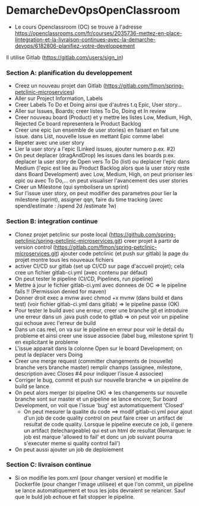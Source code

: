 # DemarcheDevOpsOpenClassroom

- Le cours Openclassroom (OC) se trouve à l'adresse
   https://openclassrooms.com/fr/courses/2035736-mettez-en-place-lintegration-et-la-livraison-continues-avec-la-demarche-devops/6182806-planifiez-votre-developpement

Il utilise Gitlab (https://gitlab.com/users/sign_in)

### Section A: planification du developpement

- Creez un nouveau projet dan Gitlab (https://gitlab.com/flmon/spring-petclinic-microservices)
- Aller sur Project Information, Labels
- Creer Labels To Do et Doing ainsi que d'autres t.q Epic,
   User story...
- Aller sur Issues, Boards; creer listes To Do, Doing et In review
- Creer nouveau board (Product) et y mettre les listes Low, Medium, High, Rejected 
   Ce board representera le Product Backlog
- Creer une epic (un ensemble de user stories) en faisant en fait une issue.
   dans List, nouvelle Issue en mettant Epic comme label
- Repeter avec une user story
- Lier la user story a l'epic (Linked issues, ajouter numero p.ex. #2)
- On peut deplacer (dragAndDrop) les issues dans les boards p.ex. deplacer la user story de Open vers To Do (list)
   ou deplacer l'epic dans Medium (l'epic est liee au Product Backlog alors que la user story reste dans Board Development)
   avec Low, Medium, High, on peut prioriser les epic ou avec To Do,... on peut visualiser l'avancement des user stories
- Creer un Milestone (qui symbolisera un sprint)
- Sur l'issue user story, on peut modifier des parametres pour lier la milestone (sprint), assigner qqn, 
    faire du time tracking (avec spend/estimate : /spend 2d   /estimate 1w)

### Section B: integration continue

- Clonez projet petclinic sur poste local (https://github.com/spring-petclinic/spring-petclinic-microservices.git)
  creer projet à partir de version control (https://gitlab.com/flmon/spring-petclinic-microservices.git)
  ajouter code petclinic (et push sur gitlab)
  la page du projet montre tous les nouveaux fichiers
- activer CI/CD sur gitlab (set up CI/CD sur page d'accueil projet); cela cree un fichier gitlab-ci.yml (avec contenu par défaut)
- On peut tester le pipeline (CI/CD, Pipelines, run pipeline)
- Mettre à jour le fichier gitlab-ci.yml avec donnees de OC => le pipeline fails !! (Permission denied for maven)
- Donner droit exec a mvnw avec chmod +x mvnw (dans build et dans test)  (voir fichier gitlab-ci.yml dans gitlab) => le pipeline passe (OK)
- Pour tester le build avec une erreur, creer une branche git et introduire une erreur dans un .java
  push code to gitlab => on peut voir un pipeline qui echoue avec l'erreur de build
- Dans un cas reel, on va sur le pipeline en erreur pour voir le detail du probleme et ainsi creer une issue associee
 (label bug, milestone sprint 1) en explicitant le probleme
- L'issue apparait dans la colonne Open sur le board Development; on peut la deplacer vers Doing
- Creer une merge request (committer changements de (nouvelle) branche vers branche master)
 remplir champs (assignee, milestone, description avec Closes #4  pour indiquer l'issue 4 associee)
- Corriger le bug, commit et push sur nouvelle branche => un pipeline de build se lance
- On peut alors merger (si pipeline OK) => les changements sur nouvelle branche sont sur master et un
 pipeline se lance encore; Sur board Development, on voit que l'issue 'bug' est automatiquement 'Closed'
  - On peut mesurer la qualite du code ==> modif gitlab-ci.yml pour ajout d'un job de code quality control
      on peut faire creer un artifact de resultat de code quality. Lorsque le pipeline execute ce job, il genere
      un artifact (telechargeable) qui est un html de resultat (Remarque: le job est marque 'allowed to fail' et donc un job 
      suivant pourra s'executer meme si quality control fail')
- On peut aussi ajouter un job de deploiement

### Section C: livraison continue

- Si on modifie les pom.xml (pour changer version) et modifie le Dockerfile (pour changer l'image utilisee) et que l'on commit,
    un pipeline se lance automatiquement et tous les jobs devraient se relancer. Sauf que le buld job echoue et fait stopper
    le pipeline.